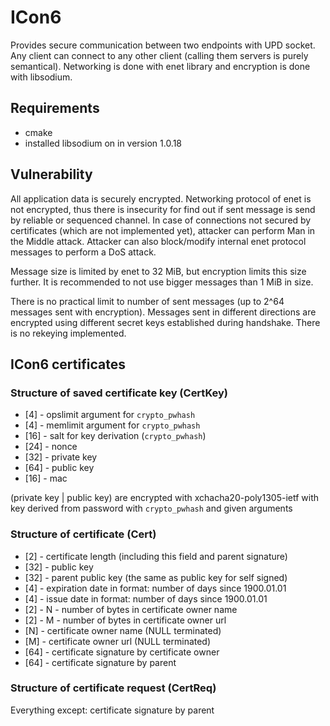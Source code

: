 
# ICon6

Provides secure communication between two endpoints with UPD socket. Any client
can connect to any other client (calling them servers is purely semantical).
Networking is done with enet library and encryption is done with libsodium.

## Requirements

- cmake
- installed libsodium on in version 1.0.18

## Vulnerability

All application data is securely encrypted. Networking protocol of enet is not
encrypted, thus there is insecurity for find out if sent message is send by
reliable or sequenced channel. In case of connections not secured by
certificates (which are not implemented yet), attacker can perform Man in the
Middle attack. Attacker can also block/modify internal enet protocol messages to
perform a DoS attack.

Message size is limited by enet to 32 MiB, but encryption limits this size
further. It is recommended to not use bigger messages than 1 MiB in size.

There is no practical limit to number of sent messages (up to 2^64 messages sent
with encryption). Messages sent in different directions are encrypted using
different secret keys established during handshake. There is no rekeying
implemented.

## ICon6 certificates

### Structure of saved certificate key (CertKey)

- [4]  - opslimit argument for `crypto_pwhash`
- [4]  - memlimit argument for `crypto_pwhash`
- [16] - salt for key derivation (`crypto_pwhash`)
- [24] - nonce
- [32] - private key
- [64] - public key
- [16] - mac

(private key | public key) are encrypted with xchacha20-poly1305-ietf with
key derived from password with `crypto_pwhash` and given arguments

### Structure of certificate (Cert)

- [2]  - certificate length (including this field and parent signature)
- [32] - public key
- [32] - parent public key (the same as public key for self signed)
- [4]  - expiration date in format: number of days since 1900.01.01
- [4]  - issue date in format: number of days since 1900.01.01
- [2]  - N - number of bytes in certificate owner name
- [2]  - M - number of bytes in certificate owner url
- [N]  - certificate owner name (NULL terminated)
- [M]  - certificate owner url (NULL terminated)
- [64] - certificate signature by certificate owner
- [64] - certificate signature by parent

### Structure of certificate request (CertReq)

Everything except: certificate signature by parent



